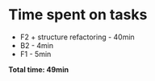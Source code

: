 # Time spent on tasks

- F2 + structure refactoring - 40min
- B2 - 4min
- F1 - 5min

**Total time: 49min**